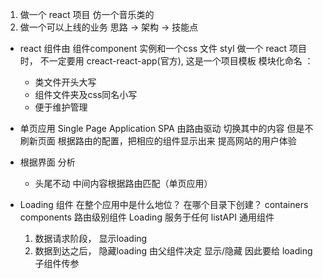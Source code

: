 1. 做一个 react 项目   仿一个音乐类的
2. 做一个可以上线的业务   思路 -> 架构 -> 技能点

- react 组件由 组件component 实例和一个css 文件 styl
  做一个 react 项目时， 不一定要用 creact-react-app(官方), 
  这是一个项目模板
  模块化命名 ：
    - 类文件开头大写
    - 组件文件夹及css同名小写
    - 便于维护管理

- 单页应用  Single Page Application SPA
    由路由驱动 切换其中的内容 但是不刷新页面 根据路由的配置，把相应的组件显示出来
    提高网站的用户体验

- 根据界面 分析
    - 头尾不动 中间内容根据路由匹配（单页应用）

- Loading 组件 在整个应用中是什么地位？
  在哪个目录下创建？
  containers
  components 路由级别组件
  Loading 服务于任何 listAPI 通用组件
  1. 数据请求阶段， 显示loading
  2. 数据到达之后， 隐藏loading
  由父组件决定 显示/隐藏 
  因此要给 loading 子组件传参
